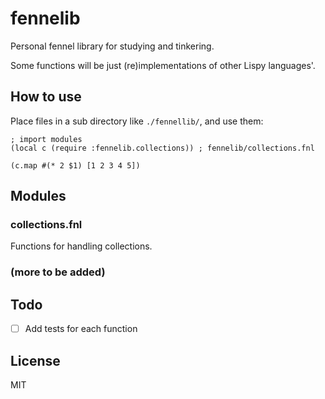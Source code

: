 # fennelib

Personal fennel library for studying and tinkering.

Some functions will be just (re)implementations of other Lispy languages'.

## How to use

Place files in a sub directory like `./fennellib/`, and use them:

```fennel
; import modules
(local c (require :fennelib.collections)) ; fennelib/collections.fnl

(c.map #(* 2 $1) [1 2 3 4 5])
```

## Modules

### collections.fnl

Functions for handling collections.

### (more to be added)

## Todo

- [ ] Add tests for each function

## License

MIT

